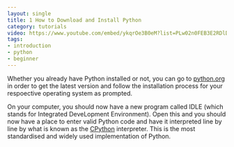 ```yaml
---
layout: single
title: 1 How to Download and Install Python
category: tutorials
video: https://www.youtube.com/embed/ykqrOe3B0eM?list=PLw02n0FEB3E2RDlD2cBULQjvXJ1K_jS1O
tags:
- introduction
- python
- beginner
---
```

Whether you already have Python installed or not, you can go to [python.org](https://python.org) in order to get the latest version and follow the installation process for your respoective operating system as prompted.

On your computer, you should now have a new program called IDLE (which stands for Integrated DeveLopment Environment). Open this and you should now have a place to enter valid Python code and have it interpreted line by line by what is known as the [CPython](https://github.com/python/cpython) interpreter. This is the most standardised and widely used implementation of Python.
